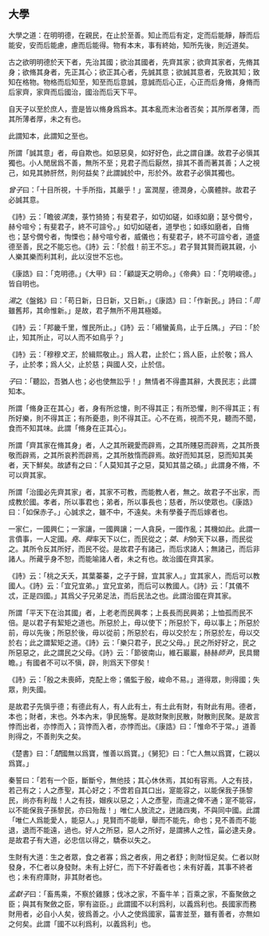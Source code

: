 ## 大學

大學之道：在明明德，在親民，在止於至善。知止而后有定，定而后能靜，靜而后能安，安而后能慮，慮而后能得。物有本末，事有終始，知所先後，則近道矣。

古之欲明明德於天下者，先治其國；欲治其國者，先齊其家；欲齊其家者，先脩其身；欲脩其身者，先正其心；欲正其心者，先誠其意；欲誠其意者，先致其知；致知在格物。物格而后知至，知至而后意誠，意誠而后心正，心正而后身脩，身脩而后家齊，家齊而后國治，國治而后天下平。

自天子以至於庶人，壹是皆以脩身爲爲本。其本亂而末治者否矣；其所厚者薄，而其所薄者厚，未之有也。

此謂知本，此謂知之至也。

所謂「誠其意」者，毋自欺也。如惡惡臭，如好好色，此之謂自謙。故君子必愼其獨也。小人閒居爲不善，無所不至；見君子而后厭然，揜其不善而著其善；人之視己，如見其肺肝然，則何益矣？此謂誠於中，形於外。故君子必愼其獨也。

*曾子*曰：「十目所視，十手所指，其嚴乎！」富潤屋，德潤身，心廣體胖。故君子必誠其意。

《詩》云：「瞻彼*淇*澳，菉竹猗猗；有斐君子，如切如磋，如琢如磨；瑟兮僩兮，赫兮喧兮；有斐君子，終不可諠兮。」如切如磋者，道學也；如琢如磨者，自脩也；瑟兮僩兮者，恂慄也；赫兮喧兮者，威儀也；有斐君子，終不可諠兮者，道盛德至善，民之不能忘也。《詩》云：「於戲！前王不忘。」君子賢其賢而親其親，小人樂其樂而利其利，此以沒世不忘也。

《康誥》曰：「克明德。」《大甲》曰：「顧諟天之明命。」《帝典》曰：「克明峻德。」皆自明也。

*湯*之《盤銘》曰：「苟日新，日日新，又日新。」《康誥》曰：「作新民。」詩曰：「*周*雖舊邦，其命惟新。」是故，君子無所不用其極姬。

《詩》云：「邦畿千里，惟民所止。」《詩》云：「緡蠻黃鳥，止于丘隅。」*子*曰：「於止，知其所止，可以人而不如鳥乎？」

《詩》云：「穆穆*文王*，於緝熙敬止。」爲人君，止於仁；爲人臣，止於敬；爲人子，止於孝；爲人父，止於慈；與國人交，止於信。

*子*曰：「聽訟，吾猶人也；必也使無訟乎！」無情者不得盡其辭，大畏民志；此謂知本。

所謂「脩身正在其心」者，身有所忿懥，則不得其正；有所恐懼，則不得其正；有所好樂，則不得其正；有所憂患，則不得其正。心不在焉，視而不見，聽而不聞，食而不知其味。此謂「脩身在正其心」。

所謂「齊其家在脩其身」者，人之其所親愛而辟焉，之其所賤惡而辟焉，之其所畏敬而辟焉，之其所哀矜而辟焉，之其所敖惰而辟焉。故好而知其惡，惡而知其美者，天下鮮矣。故諺有之曰：「人莫知其子之惡，莫知其苗之碩。」此謂身不脩，不可以齊其家。

所謂「治國必先齊其家」者，其家不可教，而能教人者，無之。故君子不出家，而成教於國。孝者，所以事君也；弟者，所以事長也；慈者，所以使眾也。《康誥》曰：「如保赤子。」心誠求之，雖不中，不遠矣。未有學養子而后嫁者也。

一家仁，一國興仁；一家讓，一國興讓；一人貪戾，一國作亂；其機如此。此謂一言僨事，一人定國。*堯*、*舜*率天下以仁，而民從之；*桀*、*紂*帥天下以暴，而民從之。其所令反其所好，而民不從。是故君子有諸己，而后求諸人；無諸己，而后非諸人。所藏乎身不恕，而能喻諸人者，未之有也。故治國在齊其家。

《詩》云：「桃之夭夭，其葉蓁蓁，之子于歸，宜其家人。」宜其家人，而后可以教國人。《詩》云：「宜兄宜弟。」宜兄宜弟，而后可以教國人。《詩》云：「其儀不忒，正是四國。」其爲父子兄弟足法，而后民法之也。此謂治國在齊其家。

所謂「平天下在治其國」者，上老老而民興孝；上長長而民興弟；上恤孤而民不倍。是以君子有絜矩之道也。所惡於上，毋以使下；所惡於下，毋以事上；所惡於前，毋以先後；所惡於後，毋以從前；所惡於右，毋以交於左；所惡於左，毋以交於右；此之謂絜矩之道。《詩》云：「樂只君子，民之父母。」民之所好好之，民之所惡惡之，此之謂民之父母。《詩》云：「節彼南山，維石巖巖，赫赫*師尹*，民具爾瞻。」有國者不可以不愼，辟，則爲天下僇矣！

《詩》云：「殷之未喪師，克配上帝；儀監于殷，峻命不易。」道得眾，則得國；失眾，則失國。

是故君子先愼乎德；有德此有人，有人此有土，有土此有財，有財此有用。德者，本也；財者，末也。外本內末，爭民施奪。是故財聚則民散，財散則民聚。是故言悖而出者，亦悖而入；貨悖而入者，亦悖而出。《康誥》曰：「惟命不于常。」道善則得之，不善則失之矣。

《楚書》曰：「*楚*國無以爲寶，惟善以爲寶。」《舅犯》曰：「亡人無以爲寶，仁親以爲寶。」

秦誓曰：「若有一个臣，斷斷兮，無他技；其心休休焉，其如有容焉。人之有技，若己有之；人之彥聖，其心好之；不啻若自其口出，寔能容之，以能保我子孫黎民，尚亦有利哉！人之有技，媢疾以惡之；人之彥聖，而違之俾不通；寔不能容，以不能保我子孫黎民，亦曰殆哉！」唯仁人放流之，迸諸四夷，不與同中國。此謂「唯仁人爲能愛人，能惡人。」見賢而不能舉，舉而不能先，命也；見不善而不能退，退而不能遠，過也。好人之所惡，惡人之所好，是謂拂人之性，菑必逮夫身。是故君子有大道，必忠信以得之，驕泰以失之。

生財有大道：生之者眾，食之者寡；爲之者疾，用之者舒；則財恒足矣。仁者以財發身，不仁者以身發財。未有上好仁，而下不好義者也；未有好義，其事不終者也；未有府庫財，非其財者也。

*孟獻子*曰：「畜馬乘，不察於雞豚；伐冰之家，不畜牛羊；百乘之家，不畜聚斂之臣；與其有聚斂之臣，寧有盜臣。」此謂國不以利爲利，以義爲利也。長國家而務財用者，必自小人矣，彼爲善之。小人之使爲國家，菑害並至，雖有善者，亦無如之何矣。此謂「國不以利爲利，以義爲利」也。